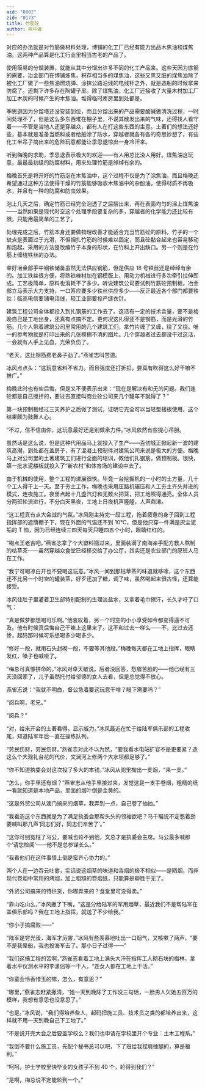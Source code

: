 ```yaml
---
aid: "0002"
zid: "0173"
title: 竹筋砼
author: 吹牛者
---
```


对应的办法就是对竹筋做材料处理，博铺的化工厂已经有能力出品木焦油和煤焦油。这两种产品算是化工行业里相当古老的产品了。

使用简易的分馏装置，就能从其中分馏出许多不同的化工产品来。这些天因为炼钢的需要，冶金部门在博铺炼焦，积存相当多的煤焦油，这些又黑又脏的煤焦油除了被化工厂做了一些焦油燃烧弹、涂抹公路沿线的电线杆之外，就是造船的时候拿来防腐了。还剩下许多存在陶罐子里。除了煤焦油，化工厂还接收了大量木材加工厂加工木炭的时候产生的木焦油。堆得临时库房里到处都是。

季思退因为分馏塔还没安装到位，而且分馏出来的产品需要酸碱做清洗过程，一时间处理不了，但是这么多东西堆在棚子里，不说其散发出来的气味，还得找人看守着——不管是当地人还是穿越众，都有人在打这些东西的主意。土著们的想法还好些，基本就是准备当燃料或者给船涂了防水，穿越者就各有各的奇思妙想了，有些化工半吊子搞出来的危险玩意都能让季思退惊出一身冷汗来。

听到梅晚的求助，季思退表示极大的欢迎——有人用总比没人用好。煤焦油这玩意，最最最初级的防腐材料，用来处理竹筋是绰绰有余的。

梅晚首先是将开好的竹筋泡在木焦油中，这个过程不仅是为了涂焦油，而且梅晚还希望通过这种方法使得干燥的竹筋能够吸收木焦油中的杂酚油，使得材质不再吸水，并且有一种的防腐和防虫效果。

泡上几天之后，确定竹筋已经完全泡透了之后捞出来，再在表面均匀的涂上煤焦油——当然如果是现代时空这个处理手段要复杂的多，穿越者的化学能力还比较有限，只能用最简单的工艺了。

处理完成之后，竹筋本身还要做物理改善才能适合充当竹筋砼的原料。竹子的一个缺点是表面过于光滑，不但捆扎竹筋的时候难以固定，而且砼黏合起来也容易移动和泡起。采用的方法是改编竹子本身的形状，在竹料上开出缺口。另一个则是在竹筋上缠绕铁丝的办法。

幸好冶金部手中钢铁储备虽然无法供应钢筋，但是供应 18 号铁丝还是绰绰有余的。加工铁丝很方便，将熟铁棒材加在钢模版上，用动力机械进行多次牵引拉伸即成。工艺极简单，原料也消耗不了多少。听说建筑公司要试制竹筋砼预制板，冶金部立马表示大力支持，一口答应要多少铁丝供应多少——反正最近各个部门都要铁丝：临高电信要铺电话线，轻工业部要投产缝衣针。

建筑工程公司全体都投入到扎钢筋的工作去了。这活有一定的技术含量，要不是梅晚自己是工地出身，还真有点搞不定。更何况这扎得还不是钢筋，而是光滑的竹筋。几个人带着建筑公司里常用的几个建筑工们，拿竹片缠了又缠，绕了又绕。唯一的参考物就是打印出来的几张模糊不清的图片。几个穿越者过去都没干过这活，一会就有人手上见血，光荣负伤了。

“老天，这比钢筋费老鼻子劲了。”燕雀志叫苦道。

冰风点点头：“这玩意省料不省力。而且强度还打折扣。要真有吹得这么好干嘛不推广。”

梅晚此时也有些后悔，但是又不便表示出来：“现在是解决有和无的问题。我们连砼都是自己搅拌的，要过去直接叫商业砼公司来几个罐车不就得了？”

第一块预制板经过三天养护之后做了测试，证明它完全可以当轻型楼板使用，这个结果颇为鼓舞人心。

“不过，信不信由你，这玩意最好还是别做承力件。”冰风依然有些提心吊胆。

虽然话是这么说，但是这种代用品马上就投入了生产——百仞城正掀起新一波的建筑高潮，到处都在盖房子，有了混凝土预制件对建筑公司来说是极大的方便。梅晚马上对公司里的土著建筑工们进行全面的培训，教他们扎钢筋，做预制板。很快，第一批水泥楼板就投入了“新农村”和体育场的建设中去了。

由于机械的使用，整个工程的进展很快。毕竟一台挖掘机的一小时的土方量，几十个工人得干上一天。至于夯土工作，梅晚也采用压路机碾压和人工夯土齐头并进的模式，连夜施工。夜里点起十几盏汽灯和无数火把笼，把工地照得通亮。全体人员分两班轮流进行，不分白天黑夜，工地上日夜机声隆隆，人声鼎沸。

“这工程真有点大会战的气氛。”冰风刚主持完一段工程，拖着疲惫的身子回到工程指挥部的遮荫棚子下，现在外面的气温还不到 10℃，但是他只穿一件满是灰尘泥垢的 T 恤，因为已经连续三四天每天只睡四五个小时，眼睛红红的。

“喝点王老吉吧。”燕雀志拿了个大塑料瓶过来，里面装满了南海亲手配方教人熬制的枯草茶——虽然穿越众食堂已经移交给了办公厅，其实还是农业部门的原班人马在工作。

“我宁可喝凉白开也不要喝这玩意。”冰风一闻到那枯草茶的味道就哆嗦，这个东西还不比另一个时空的罐装茶，好歹还加了糖，调了味，虽然喝起来很古怪，还算能接受。

冰风往肚子里灌着卫生部特别配制的生理淡盐水，又拿着毛巾擦汗，长久才吁了口气：

“真是做梦都想喝可乐啊。”他哀叹着，另一个时空的小小享受如今都变得遥不可及。他有时候真后悔自己干嘛上这里来了。这不和过去一样么——不，比过去还惨，起码那时候可乐想喝多少喝多少。

“修好一段，就用石头封砌一段，不要等其他段。”梅晚每天都在工地上指挥，眼睛发红，嗓子也喊哑了。

“梅总可真够拼命的。”冰风对卓天敏说。后者没回答，愁眉苦脸的——他已经有三天没回家了，儿子虽然托付给邬德的女人去看，但是总觉得不放心。

燕雀志说：“我就不明白，督公急着要这玩意干啥？眼下需要吗？”

“阅兵啊，老兄。”

“阅兵？”

“对，给来开会的土著看得。显示威力。”冰风最近在忙于给陆军俱乐部的工程收尾，知道陆军年后一直在操练队列。

“劳民伤财，劳民伤财。”燕雀志对此不以为然，“要我看水电站扩容不是更要紧？造这么个大观礼台花的代价，文澜河上修两个大水坝都足够了。”

“你不知道执委会对这次投了多大的本钱。”冰风从兜里掏出一支烟，“来一支。”

“怎么，你手里还有烟？”燕雀志从他手里接过来，发觉这是一支手卷烟，粗糙的纸一看就知道是本地产品，里面的烟叶倒是金黄的。

“这是外贸公司从澳门搞来的烟草，我弄到一点，自己卷了抽抽。”

“我看造这个东西就是为了满足执委会那帮头头的领袖欲吧？马千瞩说不定憋着劲要喊叫那几声‘同志们好，同志们辛苦了’。”

“这你可别冤枉了马公，要喊也轮不到他，文总才是执委会主席。马公最多喊那个‘请您检阅’——他不是总参谋长么。”

“我看他们在这件事情上倒是蛮齐心协力的。”

两个人在一边吞云吐雾，实话说这烟草的味道和香烟的极不相似——是晒烟，而非现代卷烟中常用的烤烟，加上粗糙的卷烟纸，只能算是聊胜于无了。

“外贸公司搞来的特供货，你哪弄来的？食堂里可没得卖。”

“靠山吃山么，”冰风撇了下嘴，“这是分给陆军的军用烟草，最近我们不是帮陆军在盖俱乐部吗？我在工地上指挥，就送了不少给我。”

“你小子搞腐败——”

“陆军是穷光蛋，海军才厉害，”冰风有些羡慕地吐出一口烟气，又咳嗽了两声，“要不是我晕船，我也投海军去了。那小日子过得——”

“我们这搞工程的苦啊，”燕雀志看着工地上满头大汗在指挥工人砌石块的梅林，拿着水平仪测水平的李潇侣等一干人，“连女人都在工地上干活。”

“你蛮会怜香惜玉的嘛，怎么，有意思？”

“哪里，”燕雀志赶紧撇清，“她一天到晚除了工作没三句话，一脸男人欠她五百万的模样，我想有意思也没意思了。”

“也是。”冰风说，“我们得培养些人，起码把施工员、技术员之类的都培养出来，这样就不用一天到晚自己下工地了。”

“不是说开完大会之后要盖学校么？我们也申请在学校里开个专业：土木工程系。”

“我倒不要什么施工员，先配个秘书总可以吧，下了班给我捏肩捶腿的，算是福利。”

“呵呵，护士学校里快毕业的女孩子不到 40 个，轮得到我们？”

“是啊，梅总说不定能轮到一个。”
